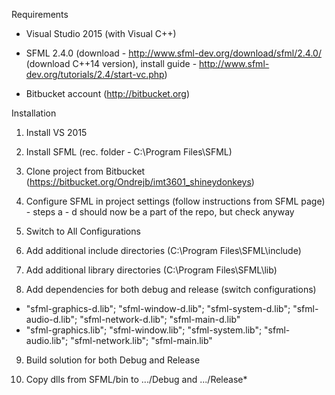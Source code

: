 Requirements

* Visual Studio 2015 (with Visual C++)

* SFML 2.4.0 (download - http://www.sfml-dev.org/download/sfml/2.4.0/ (download C++14 version), install guide - http://www.sfml-dev.org/tutorials/2.4/start-vc.php)

* Bitbucket account (http://bitbucket.org)



Installation

1) Install VS 2015

2) Install SFML (rec. folder - C:\Program Files\SFML)

3) Clone project from Bitbucket (https://bitbucket.org/Ondrejb/imt3601_shineydonkeys) 
 
4) Configure SFML in project settings (follow instructions from SFML page) - steps a - d should now be a part of the repo, but check anyway

5) Switch to All Configurations

6) Add additional include directories (C:\Program Files\SFML\include)
 
7) Add additional library directories (C:\Program Files\SFML\lib)

8) Add dependencies for both debug and release (switch configurations)

  * "sfml-graphics-d.lib"; "sfml-window-d.lib"; "sfml-system-d.lib"; "sfml-audio-d.lib"; "sfml-network-d.lib"; "sfml-main-d.lib"
  * "sfml-graphics.lib"; "sfml-window.lib"; "sfml-system.lib"; "sfml-audio.lib"; "sfml-network.lib"; "sfml-main.lib"

9) Build solution for both Debug and Release

10) Copy dlls from SFML/bin to .../Debug and .../Release*